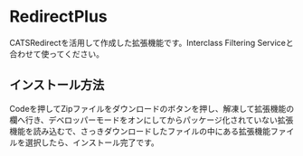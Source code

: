 # RedirectPlus
CATSRedirectを活用して作成した拡張機能です。Interclass Filtering Serviceと合わせて使ってください。

## インストール方法
Codeを押してZipファイルをダウンロードのボタンを押し、解凍して拡張機能の欄へ行き、デベロッパーモードをオンにしてからパッケージ化されていない拡張機能を読み込むで、さっきダウンロードしたファイルの中にある拡張機能ファイルを選択したら、インストール完了です。
